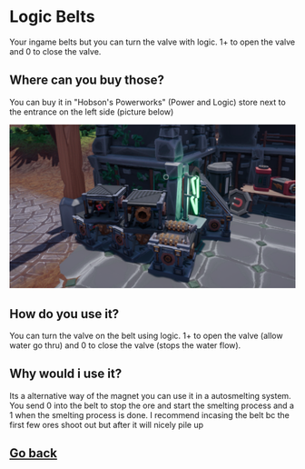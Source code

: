 # Logic Belts

Your ingame belts but you can turn the valve with logic. 1+ to open the valve and 0 to close the valve. 

## Where can you buy those?

You can buy it in "Hobson's Powerworks" (Power and Logic) store next to the entrance on the left side (picture below)

![Logic Belts](./img/LogicBelts-Store.png)

## How do you use it? 

You can turn the valve on the belt using logic. 1+ to open the valve (allow water go thru) and 0 to close the valve (stops the water flow).

## Why would i use it?

Its a alternative way of the magnet you can use it in a autosmelting system. You send 0 into the belt to stop the ore and start the smelting process and a 1 when the smelting process is done. I recommend incasing the belt bc the first few ores shoot out but after it will nicely pile up

## [Go back](./)